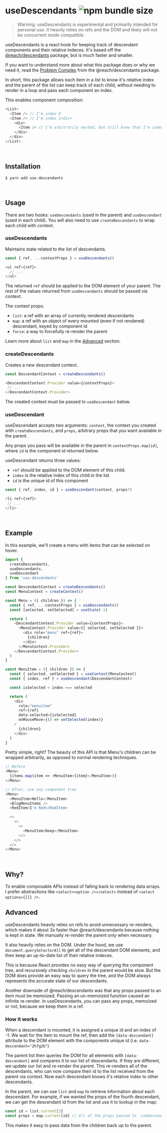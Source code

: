 # useDescendants ![npm bundle size](https://img.shields.io/bundlephobia/minzip/use-descendants)

> Warning: useDescendants is experimental and primarily intended for personal use. It heavily relies on refs and the DOM and likely will not be concurrent mode compatible.

useDescendants is a react hook for keeping track of descendant components and their relative indeces. It's based off the [@reach/descendants](https://www.npmjs.com/package/@reach/descendants) package, but is much faster and smaller.

If you want to understand more about what this package does or why we need it, read the [Problem Complex](https://www.npmjs.com/package/@reach/descendants) from the @reach/descendants package.

In short, this package allows each item in a list to know it's relative index and the parent of the list can keep track of each child, without needing to render in a loop and pass each component an index.

This enables component composition:

```js
<List>
  <Item /> // I'm index 0
  <Item /> // I'm index 1<div>
    <div>
      <Item /> // I'm arbitrarily nested, but still know that I'm index 2
    </div>
  </div>
</List>
```

<br />

## Installation

```
$ yarn add use-descendants
```

<br />

## Usage

There are two hooks: `useDescendants` (used in the parent) and `useDescendant` (used in each child). You will also need to use `createDescendants` to wrap each child with context.

### useDescendants

Maintains state related to the list of descendants.

```js
const { ref, ...contextProps } = useDescendants()

<ul ref={ref}>
  // ...
</ul>
```

The returned `ref` should be applied to the DOM element of your parent. The rest of the values returned from `useDescendants` should be passed via context.

The context props:

- `list`: a ref with an array of currently rendered descendants
- `map`: a ref with an object of every mounted (even if not rendered) descendant, keyed by component id
- `force`: a way to forcefully re-render the parent

Learn more about `list` and `map` in the [Advanced](#advanced) section.

### createDescendants

Creates a new descendant context.

```js
const DescendantContext = createDescendants()

<DescendantContext.Provider value={contextProps}>
 // ...
</DescendantContext.Provider>
```

The created context must be passed to `useDescendant` below.

### useDescendant

useDescendant accepts two arguments: `context`, the context you created with `createDescendants`, and `props`, arbitrary props that you want available in the parent.

Any props you pass will be available in the parent in `contextProps.map[id]`, where `id` is the component id returned below.

useDescendant returns three values:

- `ref` should be applied to the DOM element of this child.
- `index` is the relative index of this child in the list
- `id` is the unique id of this component

```js
const { ref, index, id } = useDescendant(context, props?)

<li ref={ref}>
 // ...
</li>
```

<br />

## Example

In this example, we'll create a menu with items that can be selected on hover.

```js
import {
  createDescendants,
  useDescendants,
  useDescendant
} from 'use-descendants'

const DescendantContext = createDescendants()
const MenuContext = createContext()

const Menu = ({ children }) => {
  const { ref, ...contextProps } = useDescendants()
  const [selected, setSelected] = useState(-1)

  return (
    <DescendantContext.Provider value={contextProps}>
      <MenuContext.Provider value={{ selected, setSelected }}>
        <div role="menu" ref={ref}>
          {children}
        </div>
      </MenuContext.Provider>
    </DescendantContext.Provider>
  )
}

const MenuItem = ({ children }) => {
  const { selected, setSelected } = useContext(MenuContext)
  const { index, ref } = useDescendant(DescendantContext)

  const isSelected = index === selected

  return (
    <div
      role="menuitem"
      ref={ref}
      data-selected={isSelected}
      onMouseMove={() => setSelected(index)}
    >
      {children}
    </div>
  )
}
```

Pretty simple, right? The beauty of this API is that Menu's children can be wrapped arbitrarily, as opposed to normal rendering techniques.

```js
// Before
<Menu>
  {items.map(item => <MenuItem>{item}</MenuItem>)}
</Menu>

// After, use any component tree
<Menu>
  <MenuItem>Hello</MenuItem>
  <BlogMenuItems />
  <RedItem>I'm Red</RedItem>

  <>
    <>
      <>
        <MenuItem>Deep</MenuItem>
      </>
    </>
  </>
</Menu>
```

<br />

## Why?

To enable composable APIs instead of falling back to rendering data arrays. I prefer abstractions like `<select><option /></select>` instead of `<select options={[]} />`.

## Advanced

useDescendants heavily relies on refs to avoid unnecessary re-renders, which makes it about 3x faster than @reach/descendants because nothing is kept in state. We manually re-render the parent only when necessary.

It also heavily relies on the DOM. Under the hood, we use `document.querySelectorAll` to get all of the descendant DOM elements, and then keep an up-to-date list of their relative indeces.

This is because React provides no easy way of querying the component tree, and recursively checking `children` in the parent would be slow. But the DOM does provide an easy way to query the tree, and the DOM always represents the accurate state of our descendants.

Another downside of @reach/descendants was that any props passed to an item must be memoized. Passing an un-memoized function caused an infinite re-render. In useDescendants, you can pass any props, memoized or not, because we keep them in a ref.

### How it works

When a descendant is mounted, it is assigned a unique id and an index of -1. We wait for the item to mount the ref, then add the `[data-descendant]` attribute to the DOM element with the components unique id (i.e. `data-descendant="2h7g2b"`)

The parent list then queries the DOM for all elements with `[data-descendant]` and compares it to our list of descendants. If they are different, we update our list and re-render the parent. This re-renders all of the descendants, who can now compare their id to the list received from the parent via context. Now each descendant knows it's relative index to other descendants.

In the parent, we can use `list` and `map` to retrieve information about each descendant. For example, if we wanted the props of the fourth descendant, we can get the descendant id from the list and use it to lookup in the map:

```js
const id = list.current[3]
const props = map.current[id] // All of the props passed to `useDescendant` by the fourth descendant
```

This makes it easy to pass data from the children back up to the parent.

